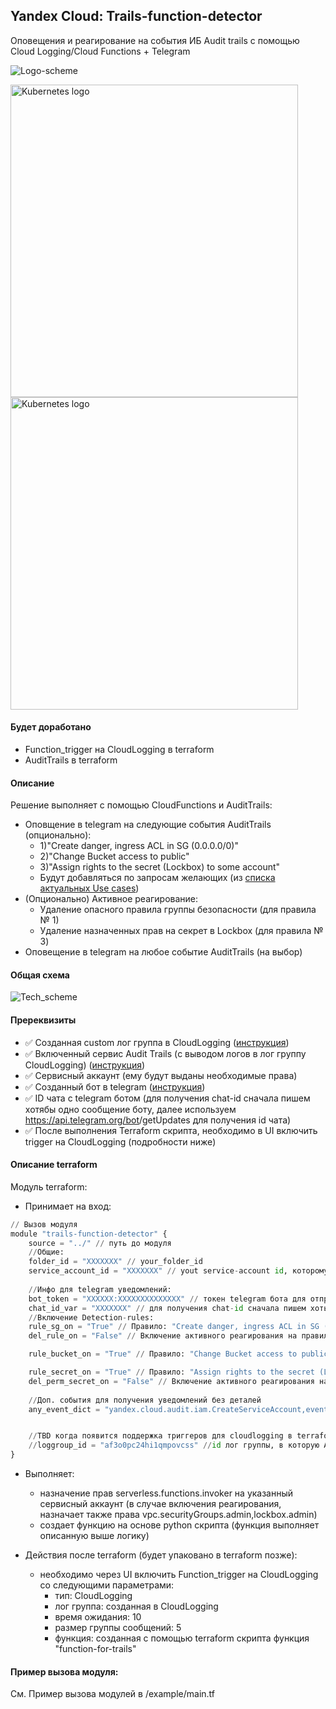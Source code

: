 ## Yandex Cloud: Trails-function-detector
Оповещения и реагирование на события ИБ Audit trails с помощью Cloud Logging/Cloud Functions + Telegram

![Logo-scheme](https://user-images.githubusercontent.com/85429798/132173603-0fde1851-2572-404a-82a0-33034e16d0ea.png)

<a href="https://kubernetes.io/">
    <img src="https://user-images.githubusercontent.com/85429798/132173624-89b9fc81-aea0-43ac-a30b-fc354ab3659c.png"
         alt="Kubernetes logo" title="Kubernetes" height="500" width="460" />
</a></br>

<a href="https://kubernetes.io/">
    <img src="https://user-images.githubusercontent.com/85429798/132173630-c34a6bd9-7e39-472e-8199-6a334fa0753d.png"
         alt="Kubernetes logo" title="Kubernetes" height="500" width="460" />
</a></br>


#### Будет доработано
- Function_trigger на CloudLogging в terraform 
- AuditTrails в terraform

#### Описание 
Решение выполняет c помощью CloudFunctions и AuditTrails:

- Оповщение в telegram на следующие события AuditTrails (опционально):
    - 1)"Create danger, ingress ACL in SG (0.0.0.0/0)"
    - 2)"Change Bucket access to public"
    - 3)"Assign rights to the secret (Lockbox) to some account"
    - Будут добавляться по запросам желающих (из [списка актуальных Use cases](https://github.com/yandex-cloud/yc-solution-library-for-security/tree/master/auditlogs/_use_cases_and_searches))
- (Опционально) Активное реагирование:
    - Удаление опасного правила группы безопасности (для правила № 1)
    - Удаление назначенных прав на секрет в Lockbox (для правила № 3)
- Оповещение в telegram на любое событие AuditTrails (на выбор)

#### Общая схема 

![Tech_scheme](https://user-images.githubusercontent.com/85429798/132173681-8c32b75f-ebf5-4c98-ba5f-bc90ea482d07.png)

#### Пререквизиты
- :white_check_mark: Созданная custom лог группа в CloudLogging ([инструкция](https://cloud.yandex.ru/docs/logging/operations/create-group))
- :white_check_mark: Включенный сервис Audit Trails (с выводом логов в лог группу CloudLogging) ([инструкция](https://cloud.yandex.ru/docs/audit-trails/quickstart))
- :white_check_mark: Сервисный аккаунт (ему будут выданы необходимые права)
- :white_check_mark: Созданный бот в telegram ([инструкция](https://tlgrm.ru/docs/bots#kak-sozdat-bota))
- :white_check_mark: ID чата с telegram ботом (для получения chat-id сначала пишем хотябы одно сообщение боту, далее используем https://api.telegram.org/bot<token>/getUpdates для получения id чата)
- :white_check_mark: После выполнения Terraform скрипта, необходимо в UI включить trigger на CloudLogging (подробности ниже)


#### Описание terraform 
Модуль terraform:
- Принимает на вход: 

```Python
// Вызов модуля
module "trails-function-detector" {
    source = "../" // путь до модуля
    //Общие:
    folder_id = "XXXXXXX" // your_folder_id
    service_account_id = "XXXXXXX" // yout service-account id, которому будут назначены права: serverless.functions.invoker
    
    //Инфо для telegram уведомлений:
    bot_token = "XXXXXX:XXXXXXXXXXXXXX" // токен telegram бота для отправки уведомлений (Для того, чтобы получить токен https://proglib.io/p/telegram-bot)
    chat_id_var = "XXXXXXX" // для получения chat-id сначала пишем хоть одно сообщение боту, далее используем https://api.telegram.org/bot<token>/getUpdates для получения
    //Включение Detection-rules:
    rule_sg_on = "True" // Правило: "Create danger, ingress ACL in SG (0.0.0.0/0)" (если не требуется то выставить в False)
    del_rule_on = "False" // Включение активного реагирования на правило rule_sg_on: удаляет опасное правило группы безопасности

    rule_bucket_on = "True" // Правило: "Change Bucket access to public" (если не требуется то выставить в False)

    rule_secret_on = "True" // Правило: "Assign rights to the secret (Lockbox) to some account" (если не требуется то выставить в False)
    del_perm_secret_on = "False" // Включение активного реагирования на правило rule_secret_on: удаляет назначенные права на секрет в Lockbox
    
    //Доп. события для получения уведомлений без деталей
    any_event_dict = "yandex.cloud.audit.iam.CreateServiceAccount,event2" // оставить как есть, если не требуется alert на доп. события, либо "yandex.cloud.audit.iam.CreateServiceAccount,event2", нащвания событий, можно получить https://cloud.yandex.ru/docs/audit-trails/concepts/events


    //TBD когда появится поддержка триггеров для cloudlogging в terraform
    //loggroup_id = "af3o0pc24hi1qmpovcss" //id лог группы, в которую AuditTrails пишет события (можно посмотреть в CloudLogging, создавалась при создании трейла)
}

```

- Выполняет: 
	- назначение прав serverless.functions.invoker на указанный сервисный аккаунт (в случае включения реагирования, назначает также права vpc.securityGroups.admin,lockbox.admin)
    - создает функцию на основе python скрипта (функция выполняет описанную выше логику)

- Действия после terraform (будет упаковано в terraform позже):
    - необходимо через UI включить Function_trigger на CloudLogging со следующими параметрами:
        - тип: CloudLogging
        - лог группа: созданная в CloudLogging
        - время ожидания: 10
        - размер группы сообщений: 5
        - функция: созданная с помощью terraform скрипта функция "function-for-trails"


#### Пример вызова модуля:
См. Пример вызова модулей в /example/main.tf 

